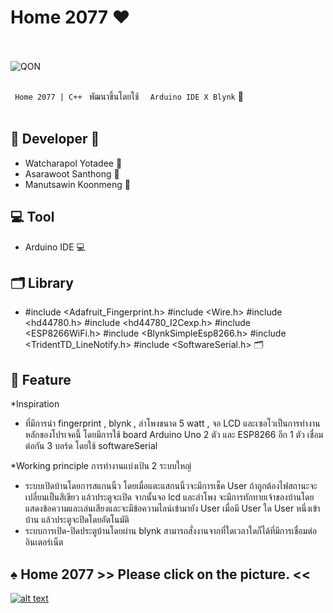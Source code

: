 # Home 2077  ❤ 

<br><br> ![QON](https://github.com/WatcharapolxFa/Fingerprint_scanning_system/blob/master/%E0%B8%A3%E0%B8%B9%E0%B8%9B%E0%B9%82%E0%B8%9B%E0%B8%A3%E0%B9%80%E0%B8%88%E0%B8%81/intro.png) <br><br>

`  Home 2077 | C++  `   พัฒนาขึ้นโดยใช้   `  Arduino IDE X Blynk` 🦩 <br><br>

## 🦩 Developer 🦩

* Watcharapol Yotadee 🦩
* Asarawoot Santhong 🦩
* Manutsawin Koonmeng 🦩


## 💻 Tool 

* Arduino IDE 💻 

## 🗂 Library

* #include <Adafruit_Fingerprint.h>
  #include <Wire.h>
  #include <hd44780.h> 
  #include <hd44780_I2Cexp.h> 
  #include <ESP8266WiFi.h>
  #include <BlynkSimpleEsp8266.h>
  #include <TridentTD_LineNotify.h> 
  #include <SoftwareSerial.h> 🗂

## 👾 Feature

*Inspiration 
 - ที่มีการนำ fingerprint , blynk , ลำโพงขนาด 5 watt , จอ LCD และเซอโวเป็นการทำงานหลักของโปรเจคนี้ 
โดยมีการใช้ board Arduino Uno 2 ตัว และ  ESP8266 อีก 1 ตัว เชื่อมต่อกัน 3 บอร์ด โดยใช้ softwareSerial 
   
*Working principle
  การทำงานแบ่งเป้น 2 ระบบใหญ่
 - ระบบเปิดบ้านโดยการสแกนนิ้ว
    โดยเมื่อแตะแสกนนิ้วจะมีการเช็ค User ถ้าถูกต้องไฟสถานะจะเปลี่ยนเป็นสีเขียว แล้วประตูจะเปิด
    จากนั้นจอ lcd และลำโพง จะมีการทักทายเจ้าของบ้านโดยแสดงข้อความและเล่นเสียงและจะมีข้อความไลน์เข้ามายัง User 
    เมื่อมี User ใด  User หนึ่งเข้าบ้าน แล้วประตูจะปิดโดยอัตโนมัติ 
 - ระบบการเปิด-ปิดประตูบ้านโดยผ่าน blynk สามารถสั่งงานจากที่ใดเวลาใดก็ได้ที่มีการเชื่อมต่ออินเตอร์เน็ต

## ♠ Home 2077  >> Please click on the picture. <<

[![alt text](https://github.com/WatcharapolxFa/Fingerprint_scanning_system/blob/master/%E0%B8%A3%E0%B8%B9%E0%B8%9B%E0%B9%82%E0%B8%9B%E0%B8%A3%E0%B9%80%E0%B8%88%E0%B8%81/3in1.png?raw=true)](https://www.youtube.com/watch?v=aXzMEtPj1uk&fbclid=IwAR2dQJ0i6ndV6og_DMwQbiOsOOs5i4dHjhRkz1ndwUpmCC2CZRYcpNZZ96g)

<br> 
